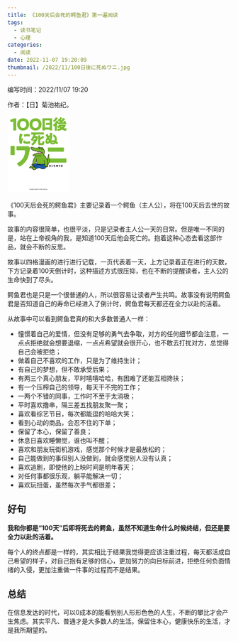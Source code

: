 ```yaml
---
title: 《100天后会死的鳄鱼君》第一遍阅读
tags:
  - 读书笔记
  - 心理
categories:
  - 阅读
date: 2022-11-07 19:20:09
thumbnail: /2022/11/100日後に死ぬワニ.jpg
---
```


编写时间：2022/11/07 19:20

作者：【日】菊池祐纪。

![100日後に死ぬワニ](《100天后会死的鳄鱼君》第一遍阅读/100日後に死ぬワニ.jpg)

《100天后会死的鳄鱼君》主要记录着一个鳄鱼（主人公），将在100天后去世的故事。

故事的内容很简单，也很平淡，只是记录者主人公一天的日常。但是唯一不同的是，站在上帝视角的我，是知道100天后他会死亡的。抱着这种心态去看这部作品，就会不断的反思。

故事以四格漫画的进行进行记载，一页代表着一天，上方记录着正在进行的天数，下方记录着100天倒计时，这种描述方式很压抑，也在不断的提醒读者，主人公的生命快到了尽头。

鳄鱼君也是只是一个很普通的人，所以很容易让读者产生共鸣。故事没有说明鳄鱼君是否知道自己的寿命已经进入了倒计时，鳄鱼君每天都还在全力以赴的活着。

从故事中可以看到鳄鱼君真的和大多数普通人一样：

- 憧憬着自己的爱情，但没有足够的勇气去争取，对方的任何细节都会注意，一点点拒绝就会想要退缩，一点点希望就会很开心，也不敢去打扰对方，总觉得自己会被拒绝；
- 做着自己不喜欢的工作，只是为了维持生计；
- 有自己的梦想，但不敢承受后果；
- 有两三个真心朋友，平时嘻嘻哈哈，有困难了还能互相搀扶；
- 有一个压榨自己的领导，每天干不完的工作；
- 一两个不错的同事，工作时不至于太消极；
- 平时喜欢撸串，隔三差五找朋友聚一聚；
- 喜欢看综艺节目，每次都能逗的哈哈大笑；
- 看到心动的商品，会忍不住的下单；
- 保留了本心，保留了善良；
- 休息日喜欢睡懒觉，谁也叫不醒；
- 喜欢和朋友玩街机游戏，感觉那个时候才是最放松的；
- 自己能做到的事但别人没做到，就会感觉别人没有认真；
- 喜欢追剧，即使他的上映时间是明年春天；
- 对任何事都很乐观，躺平能解决一切；
- 喜欢玩扭蛋，虽然每次手气都很差；

## 好句

**我和你都是“100天”后即将死去的鳄鱼，虽然不知道生命什么时候终结，但还是要全力以赴的活着。**

每个人的终点都是一样的，其实相比于结果我觉得更应该注重过程，每天都活成自己希望的样子，对自己抱有足够的信心，更加努力的向目标前进，拒绝任何负面情绪的入侵，更加注重做一件事的过程而不是结果。

## 总结

在信息发达的时代，可以0成本的能看到别人形形色色的人生，不断的攀比才会产生焦虑。其实平凡、普通才是大多数人的生活。保留住本心，健康快乐的生活，才是我所期望的。
